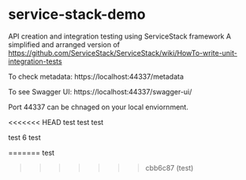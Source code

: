 # service-stack-demo
API creation and integration testing using ServiceStack framework
A simplified and arranged version of https://github.com/ServiceStack/ServiceStack/wiki/HowTo-write-unit-integration-tests

To check metadata:
https://localhost:44337/metadata

To see Swagger UI:
https://localhost:44337/swagger-ui/


Port 44337 can be chnaged on your local enviornment.

<<<<<<< HEAD
test 
test
test

test 6
test

=======
test 
>>>>>>> cbb6c87 (test)
